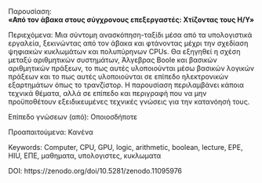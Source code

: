 Παρουσίαση:<br/>
<b>«Από τον άβακα στους σύγχρονους επεξεργαστές: Χτίζοντας τους Η/Υ»</b>

<p>Περιεχόμενα: Μια σύντομη ανασκόπηση-ταξίδι μέσα από τα υπολογιστικά εργαλεία, ξεκινώντας από τον άβακα και φτάνοντας μέχρι την σχεδίαση ψηφιακών κυκλωμάτων και πολυπύρηνων CPUs. Θα εξηγηθεί η σχέση μεταξύ αριθμητικών συστημάτων, Άλγεβρας Boole και βασικών αριθμητικών πράξεων, το πως αυτές υλοποιούνται μέσω βασικών λογικών πράξεων και το πως αυτές υλοποιούνται σε επίπεδο ηλεκτρονικών εξαρτημάτων όπως το τρανζίστορ. Η παρουσίαση περιλαμβάνει κάποια τεχνικά θέματα, αλλά σε επίπεδο και περιγραφή που να μην προϋποθέτουν εξειδικευμένες τεχνικές γνώσεις για την κατανόησή τους.</p>
<p>Επίπεδο γνώσεων (από): Οποιοσδήποτε</p>
<p>Προαπαιτούμενα: Κανένα</p>
<p>Keywords: Computer, CPU, GPU, logic, arithmetic, boolean, lecture, EPE, HIU, ΕΠΕ, μαθηματα, υπολογιστες, κυκλωματα</p>
<p>DOI: https://zenodo.org/doi/10.5281/zenodo.11095976</p>
